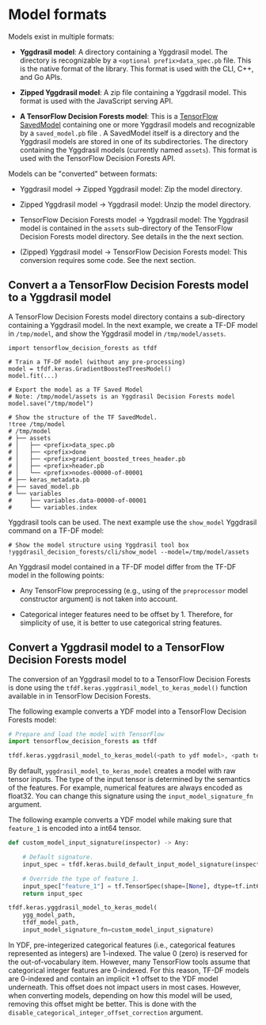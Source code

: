 # Model formats

Models exist in multiple formats:

-   **Yggdrasil model**: A directory containing a Yggdrasil model. The directory
    is recognizable by a `<optional prefix>data_spec.pb` file. This is the
    native format of the library. This format is used with the CLI, C++, and Go
    APIs.

-   **Zipped Yggdrasil model**: A zip file containing a Yggdrasil model. This
    format is used with the JavaScript serving API.

-   **A TensorFlow Decision Forests model**: This is a
    [TensorFlow SavedModel](https://www.tensorflow.org/guide/saved_model)
    containing one or more Yggdrasil models and recognizable by a
    `saved_model.pb` file . A SavedModel itself is a directory and the Yggdrasil
    models are stored in one of its subdirectories. The directory containing the
    Yggdrasil models (currently named `assets`). This format is used with the
    TensorFlow Decision Forests API.

Models can be "converted" between formats:

-   Yggdrasil model &rarr; Zipped Yggdrasil model: Zip the model directory.

-   Zipped Yggdrasil model &rarr; Yggdrasil model: Unzip the model directory.

-   TensorFlow Decision Forests model &rarr; Yggdrasil model: The Yggdrasil
    model is contained in the `assets` sub-directory of the TensorFlow Decision
    Forests model directory. See details in the the next section.

-   (Zipped) Yggdrasil model &rarr; TensorFlow Decision Forests model: This
    conversion requires some code. See the next section.

## Convert a a TensorFlow Decision Forests model to a Yggdrasil model

A TensorFlow Decision Forests model directory contains a sub-directory containing
a Yggdrasil model. In the next example, we create a TF-DF model in `/tmp/model`,
and show the Yggdrasil model in `/tmp/model/assets`.

```shell
import tensorflow_decision_forests as tfdf

# Train a TF-DF model (without any pre-processing)
model = tfdf.keras.GradientBoostedTreesModel()
model.fit(...)

# Export the model as a TF Saved Model
# Note: /tmp/model/assets is an Yggdrasil Decision Forests model
model.save("/tmp/model")

# Show the structure of the TF SavedModel.
!tree /tmp/model
# /tmp/model
# ├── assets
# │   ├── <prefix>data_spec.pb
# │   ├── <prefix>done
# │   ├── <prefix>gradient_boosted_trees_header.pb
# │   ├── <prefix>header.pb
# │   └── <prefix>nodes-00000-of-00001
# ├── keras_metadata.pb
# ├── saved_model.pb
# └── variables
#     ├── variables.data-00000-of-00001
#     └── variables.index
```

Yggdrasil tools can be used. The next example use the `show_model` Yggdrasil
command on a TF-DF model:

```shell
# Show the model structure using Yggdrasil tool box
!yggdrasil_decision_forests/cli/show_model --model=/tmp/model/assets
```

An Yggdrasil model contained in a TF-DF model differ from the TF-DF model in the
following points:

-   Any TensorFlow preprocessing (e.g., using of the `preprocessor` model
    constructor argument) is not taken into account.

-   Categorical integer features need to be offset by 1. Therefore, for
    simplicity of use, it is better to use categorical string features.

## Convert a Yggdrasil model to a TensorFlow Decision Forests model

The conversion of an Yggdrasil model to to a TensorFlow Decision Forests is done
using the `tfdf.keras.yggdrasil_model_to_keras_model()` function available in in
TensorFlow Decision Forests.

The following example converts a YDF model into a TensorFlow Decision Forests
model:

```python
# Prepare and load the model with TensorFlow
import tensorflow_decision_forests as tfdf

tfdf.keras.yggdrasil_model_to_keras_model(<path to ydf model>, <path to tfdf-model>)
```

By default, `yggdrasil_model_to_keras_model` creates a model with raw tensor
inputs. The type of the input tensor is determined by the semantics of the
features. For example, numerical features are always encoded as float32. You can
change this signature using the `input_model_signature_fn` argument.

The following example converts a YDF model while making sure that `feature_1` is
encoded into a int64 tensor.

```python
def custom_model_input_signature(inspector) -> Any:

    # Default signature.
    input_spec = tfdf.keras.build_default_input_model_signature(inspector)

    # Override the type of feature_1.
    input_spec["feature_1"] = tf.TensorSpec(shape=[None], dtype=tf.int64)
    return input_spec

tfdf.keras.yggdrasil_model_to_keras_model(
    ygg_model_path,
    tfdf_model_path,
    input_model_signature_fn=custom_model_input_signature)
```

In YDF, pre-integerized categorical features (i.e., categorical features
represented as integers) are 1-indexed. The value 0 (zero) is reserved for the
out-of-vocabulary item. However, many TensorFlow tools assume that categorical
integer features are 0-indexed. For this reason, TF-DF models are 0-indexed and
contain an implicit +1 offset to the YDF model underneath. This offset does not
impact users in most cases. However, when converting models, depending on how
this model will be used, removing this offset might be better. This is done with
the `disable_categorical_integer_offset_correction` argument.
